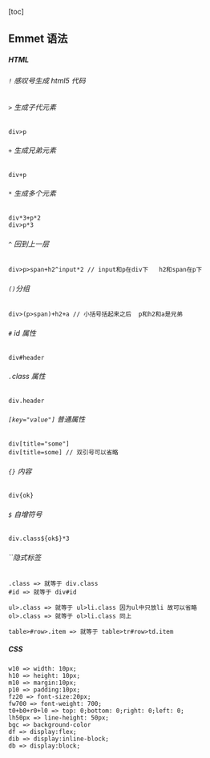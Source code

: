 [toc]

## Emmet 语法

##### HTML

###### `!` 感叹号生成 html5 代码

###### `>` 生成子代元素

```emmet
div>p
```

###### `+` 生成兄弟元素

```emmet
div+p
```

###### `*` 生成多个元素

```emmet
div*3+p*2
div>p*3
```

###### `^` 回到上一层

```emmet
div>p>span+h2^input*2 // input和p在div下   h2和span在p下
```

###### `()`分组

```emmet
div>(p>span)+h2+a // 小括号括起来之后  p和h2和a是兄弟
```

###### `#` id 属性

```emmet
div#header
```

###### `.`class 属性

```emmet
div.header
```

###### `[key="value"]` 普通属性

```emmet
div[title="some"]
div[title=some] // 双引号可以省略
```

###### `{}` 内容

```emmet
div{ok}
```

###### `$` 自增符号

```emmet
div.class${ok$}*3
```

###### ``隐式标签

```emmet
.class => 就等于 div.class
#id => 就等于 div#id

ul>.class => 就等于 ul>li.class 因为ul中只放li 故可以省略
ol>.class => 就等于 ol>li.class 同上

table>#row>.item => 就等于 table>tr#row>td.item
```

##### CSS

```emmet
w10 => width: 10px;
h10 => height: 10px;
m10 => margin:10px;
p10 => padding:10px;
fz20 => font-size:20px;
fw700 => font-weight: 700;
t0+b0+r0+l0 => top: 0;bottom: 0;right: 0;left: 0;
lh50px => line-height: 50px;
bgc => background-color
df => display:flex;
dib => display:inline-block;
db => display:block;
```

